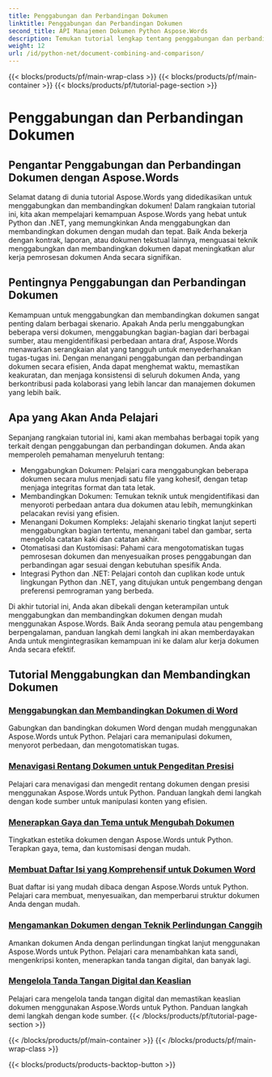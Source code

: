 ```yaml
---
title: Penggabungan dan Perbandingan Dokumen
linktitle: Penggabungan dan Perbandingan Dokumen
second_title: API Manajemen Dokumen Python Aspose.Words
description: Temukan tutorial lengkap tentang penggabungan dan perbandingan dokumen menggunakan Aspose.Words untuk Python dan .NET. Pelajari cara menggabungkan dan membandingkan dokumen dengan mudah, yang akan menyempurnakan alur kerja pemrosesan dokumen Anda.
weight: 12
url: /id/python-net/document-combining-and-comparison/
---
```


{{< blocks/products/pf/main-wrap-class >}}
{{< blocks/products/pf/main-container >}}
{{< blocks/products/pf/tutorial-page-section >}}

# Penggabungan dan Perbandingan Dokumen

## Pengantar Penggabungan dan Perbandingan Dokumen dengan Aspose.Words

Selamat datang di dunia tutorial Aspose.Words yang didedikasikan untuk menggabungkan dan membandingkan dokumen! Dalam rangkaian tutorial ini, kita akan mempelajari kemampuan Aspose.Words yang hebat untuk Python dan .NET, yang memungkinkan Anda menggabungkan dan membandingkan dokumen dengan mudah dan tepat. Baik Anda bekerja dengan kontrak, laporan, atau dokumen tekstual lainnya, menguasai teknik menggabungkan dan membandingkan dokumen dapat meningkatkan alur kerja pemrosesan dokumen Anda secara signifikan.

## Pentingnya Penggabungan dan Perbandingan Dokumen

Kemampuan untuk menggabungkan dan membandingkan dokumen sangat penting dalam berbagai skenario. Apakah Anda perlu menggabungkan beberapa versi dokumen, menggabungkan bagian-bagian dari berbagai sumber, atau mengidentifikasi perbedaan antara draf, Aspose.Words menawarkan serangkaian alat yang tangguh untuk menyederhanakan tugas-tugas ini. Dengan menangani penggabungan dan perbandingan dokumen secara efisien, Anda dapat menghemat waktu, memastikan keakuratan, dan menjaga konsistensi di seluruh dokumen Anda, yang berkontribusi pada kolaborasi yang lebih lancar dan manajemen dokumen yang lebih baik.

## Apa yang Akan Anda Pelajari

Sepanjang rangkaian tutorial ini, kami akan membahas berbagai topik yang terkait dengan penggabungan dan perbandingan dokumen. Anda akan memperoleh pemahaman menyeluruh tentang:

- Menggabungkan Dokumen: Pelajari cara menggabungkan beberapa dokumen secara mulus menjadi satu file yang kohesif, dengan tetap menjaga integritas format dan tata letak.
- Membandingkan Dokumen: Temukan teknik untuk mengidentifikasi dan menyoroti perbedaan antara dua dokumen atau lebih, memungkinkan pelacakan revisi yang efisien.
- Menangani Dokumen Kompleks: Jelajahi skenario tingkat lanjut seperti menggabungkan bagian tertentu, menangani tabel dan gambar, serta mengelola catatan kaki dan catatan akhir.
- Otomatisasi dan Kustomisasi: Pahami cara mengotomatiskan tugas pemrosesan dokumen dan menyesuaikan proses penggabungan dan perbandingan agar sesuai dengan kebutuhan spesifik Anda.
- Integrasi Python dan .NET: Pelajari contoh dan cuplikan kode untuk lingkungan Python dan .NET, yang ditujukan untuk pengembang dengan preferensi pemrograman yang berbeda.

Di akhir tutorial ini, Anda akan dibekali dengan keterampilan untuk menggabungkan dan membandingkan dokumen dengan mudah menggunakan Aspose.Words. Baik Anda seorang pemula atau pengembang berpengalaman, panduan langkah demi langkah ini akan memberdayakan Anda untuk mengintegrasikan kemampuan ini ke dalam alur kerja dokumen Anda secara efektif.

## Tutorial Menggabungkan dan Membandingkan Dokumen
### [Menggabungkan dan Membandingkan Dokumen di Word](./merge-compare-documents/)
Gabungkan dan bandingkan dokumen Word dengan mudah menggunakan Aspose.Words untuk Python. Pelajari cara memanipulasi dokumen, menyorot perbedaan, dan mengotomatiskan tugas.
### [Menavigasi Rentang Dokumen untuk Pengeditan Presisi](./document-ranges/)
Pelajari cara menavigasi dan mengedit rentang dokumen dengan presisi menggunakan Aspose.Words untuk Python. Panduan langkah demi langkah dengan kode sumber untuk manipulasi konten yang efisien.
### [Menerapkan Gaya dan Tema untuk Mengubah Dokumen](./apply-styles-themes-documents/)
Tingkatkan estetika dokumen dengan Aspose.Words untuk Python. Terapkan gaya, tema, dan kustomisasi dengan mudah.
### [Membuat Daftar Isi yang Komprehensif untuk Dokumen Word](./generate-table-contents/)
Buat daftar isi yang mudah dibaca dengan Aspose.Words untuk Python. Pelajari cara membuat, menyesuaikan, dan memperbarui struktur dokumen Anda dengan mudah.
### [Mengamankan Dokumen dengan Teknik Perlindungan Canggih](./secure-documents-protection/)
Amankan dokumen Anda dengan perlindungan tingkat lanjut menggunakan Aspose.Words untuk Python. Pelajari cara menambahkan kata sandi, mengenkripsi konten, menerapkan tanda tangan digital, dan banyak lagi.
### [Mengelola Tanda Tangan Digital dan Keaslian](./manage-digital-signatures/)
Pelajari cara mengelola tanda tangan digital dan memastikan keaslian dokumen menggunakan Aspose.Words untuk Python. Panduan langkah demi langkah dengan kode sumber.
{{< /blocks/products/pf/tutorial-page-section >}}

{{< /blocks/products/pf/main-container >}}
{{< /blocks/products/pf/main-wrap-class >}}

{{< blocks/products/products-backtop-button >}}
